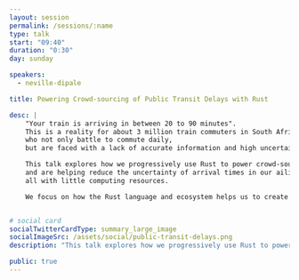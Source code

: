 ```yaml
---
layout: session
permalink: /sessions/:name
type: talk
start: "09:40"
duration: "0:30"
day: sunday

speakers:
  - neville-dipale

title: Powering Crowd-sourcing of Public Transit Delays with Rust

desc: |
    "Your train is arriving in between 20 to 90 minutes".
    This is a reality for about 3 million train commuters in South Africa,
    who not only battle to commute daily,
    but are faced with a lack of accurate information and high uncertainty about their trains.

    This talk explores how we progressively use Rust to power crowd-sourcing of train delays,
    and are helping reduce the uncertainty of arrival times in our ailing train (and bus) services;
    all with little computing resources.

    We focus on how the Rust language and ecosystem helps us to create tools and services that run at scale and low cost.


# social card
socialTwitterCardType: summary_large_image
socialImageSrc: /assets/social/public-transit-delays.png
description: "This talk explores how we progressively use Rust to power crowd-sourcing of train delays"

public: true
---
```

